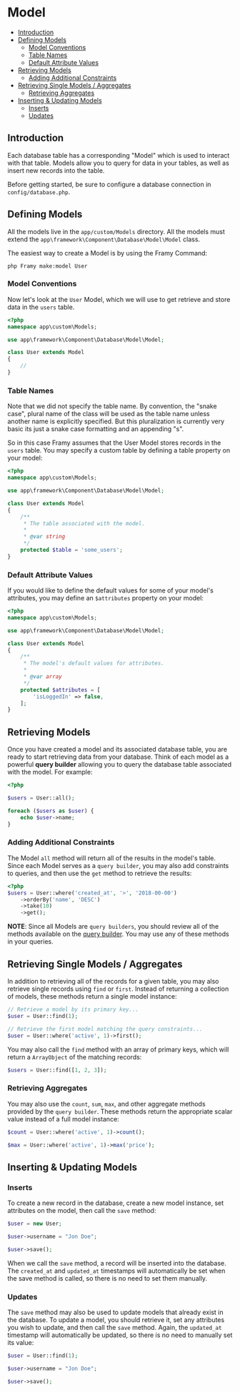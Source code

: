 # Model

- [Introduction](#introduction)
- [Defining Models](#defining-models)
    - [Model Conventions](#model-conventions)
    - [Table Names](#table-names)
    - [Default Attribute Values](#default-attribute-values)
- [Retrieving Models](#retrieving-models)
    - [Adding Additional Constraints](#adding-additional-constraints)
- [Retrieving Single Models / Aggregates](#retrieving-single-models--aggregates)
    - [Retrieving Aggregates](#retrieving-aggregates)
- [Inserting & Updating Models](#inserting--updating-models)
    - [Inserts](#inserts)
    - [Updates](#updates)


## Introduction

Each database table has a corresponding "Model" which is used to interact with that table. Models allow you to query for data in your tables, as well as insert new records into the table.

Before getting started, be sure to configure a database connection in `config/database.php`.

## Defining Models

All the models live in the `app/custom/Models` directory. All the models must extend the `app\framework\Component\Database\Model\Model` class.

The easiest way to create a Model is by using the Framy Command:

```
php Framy make:model User
```

### Model Conventions

Now let's look at the `User` Model, which we will use to get retrieve and store data in the `users` table.

```php
<?php
namespace app\custom\Models;

use app\framework\Component\Database\Model\Model;

class User extends Model
{
    //
}
```

### Table Names

Note that we did not specify the table name. By convention, the "snake case", plural name of the class will be used as the table name unless another name is explicitly specified. But this pluralization is currently very basic its just a snake case formatting and an appending "s". 

So in this case Framy assumes that the User Model stores records in the `users` table. You may specify a custom table by defining a table property on your model:

```php
<?php
namespace app\custom\Models;

use app\framework\Component\Database\Model\Model;

class User extends Model
{
    /**
     * The table associated with the model.
     *
     * @var string
     */
    protected $table = 'some_users';
}
```

### Default Attribute Values
If you would like to define the default values for some of your model's attributes, you may define an `$attributes` property on your model:

```php
<?php
namespace app\custom\Models;

use app\framework\Component\Database\Model\Model;

class User extends Model
{
    /**
     * The model's default values for attributes.
     *
     * @var array
     */
    protected $attributes = [
        'isLoggedIn' => false,
    ];
}
```

## Retrieving Models
Once you have created a model and its associated database table, you are ready to start retrieving data from your database. Think of each model as a powerful **query builder**  allowing you to query the database table associated with the model. For example:

```php
<?php

$users = User::all();

foreach ($users as $user) {
    echo $user->name;
}
```

### Adding Additional Constraints

The Model `all` method will return all of the results in the model's table. Since each Model serves as a `query builder`, you may also add constraints to queries, and then use the  `get` method to retrieve the results:

```php
<?php
$users = User::where('created_at', '>', '2018-00-00')
    ->orderBy('name', 'DESC')
    ->take(10)
    ->get();
```

**NOTE**: Since all Models are `query builders`, you should review all of the methods available on the [query builder](query_builder.md). You may use any of these methods in your queries.

## Retrieving Single Models / Aggregates

In addition to retrieving all of the records for a given table, you may also retrieve single records using `find` or `first`. Instead of returning a collection of models, these methods return a single model instance:

```php
// Retrieve a model by its primary key...
$user = User::find(1);

// Retrieve the first model matching the query constraints...
$user = User::where('active', 1)->first();
```

You may also call the `find` method with an array of primary keys, which will return a `ArrayObject` of the matching records:

```php
$users = User::find([1, 2, 3]);
```

### Retrieving Aggregates
You may also use the `count`, `sum`, `max`, and other aggregate methods provided by the `query builder`. These methods return the appropriate scalar value instead of a full model instance:

```php
$count = User::where('active', 1)->count();

$max = User::where('active', 1)->max('price');
```

## Inserting & Updating Models

### Inserts
To create a new record in the database, create a new model instance, set attributes on the model, then call the `save` method:

```php
$user = new User;

$user->username = "Jon Doe";

$user->save();
```

When we call the `save` method, a record will be inserted into the database. The `created_at` and `updated_at` timestamps will automatically be set when the save method is called, so there is no need to set them manually.

### Updates

The `save` method may also be used to update models that already exist in the database. To update a model, you should retrieve it, set any attributes you wish to update, and then call the `save` method. Again, the `updated_at` timestamp will automatically be updated, so there is no need to manually set its value:

```php
$user = User::find(1);

$user->username = "Jon Doe";

$user->save();
```
